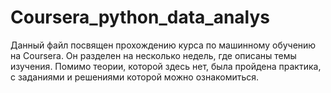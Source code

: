 # Coursera_python_data_analys
Данный файл посвящен прохождению курса по машинному обучению на Coursera.
Он разделен на несколько недель, где описаны темы изучения.
Помимо теории, которой здесь нет, была пройдена практика, с заданиями и решениями которой можно ознакомиться.

